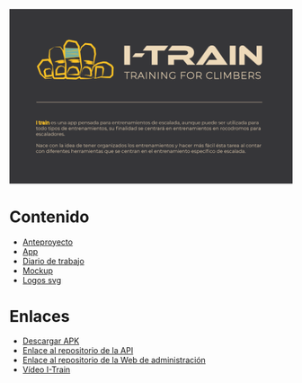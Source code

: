 ![](images/cabecera.png)

# Contenido

-   [Anteproyecto](Anteproyecto/README.md)
-   [App](App/README.md)
-   [Diario de trabajo](Advances/README.md)
-   [Mockup](Mockup/README.md)
-   [Logos svg](https://github.com/VictorGallardo/I-Train/tree/main/svg)

# Enlaces

-   [Descargar APK](https://github.com/VictorGallardo/I-Train/blob/main/Apk/itrain.apk)
-   [Enlace al repositorio de la API](https://github.com/VictorGallardo/I-Train-server)
-   [Enlace al repositorio de la Web de administración](https://github.com/VictorGallardo/I-Train-admin)
-   [Vídeo I-Train](https://youtu.be/gZHpCa7A1iM)

<!-- ###  :movie_camera: Vídeo
